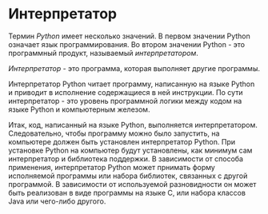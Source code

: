 # Интерпретатор

Термин *Python* имеет несколько значений. В первом значении Python означает язык программирования. Во втором значении Python - это программный продукт, называемый *интерпретатором*.

*Интерпретатор* - это программа, которая выполняет другие программы.

Интерпретатор Python читает программу, написанную на языке Python и приводит в исполнение содержащиеся в ней инструкции. По сути интерпретатор - это уровень программной логики между кодом на языке Python и компьютерным железом.

Итак, код, написанный на языке Python, выполняется интерпретатором. Следовательно, чтобы программу можно было запустить, на компьютере должен быть установлен интерпретатор Python. При установке Python на компьютер будут установлены, как минимум сам интерпретатор и библиотека поддержки. В зависимости от способа применения, интерпретатор Python может прнимать форму исполняемой программы или набора библиотек, связанных с другой программой. В зависимости от используемой разновидности он может быть реализован в виде программы на языке C, или набора классов Java или чего-либо другого.
